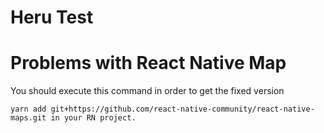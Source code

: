 # Heru Test

# Problems with React Native Map
You should execute this command in order to get the fixed version
```
yarn add git+https://github.com/react-native-community/react-native-maps.git in your RN project.
```

